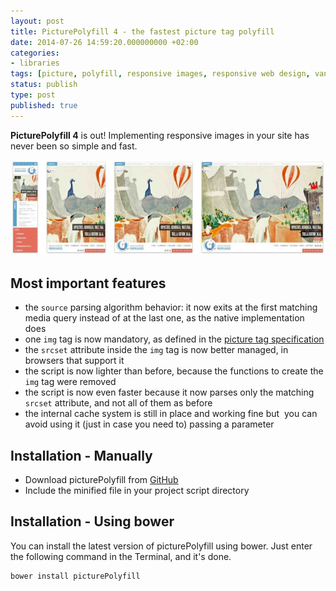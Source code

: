 ```yaml
---
layout: post
title: PicturePolyfill 4 - the fastest picture tag polyfill
date: 2014-07-26 14:59:20.000000000 +02:00
categories:
- libraries
tags: [picture, polyfill, responsive images, responsive web design, vanilla javascript]
status: publish
type: post
published: true
---
```

**PicturePolyfill 4** is out! Implementing responsive images in your site has never been so simple and fast.

![Responsive image](/assets/Copia-di-Schermata-2014-07-26-alle-15.46.48-709x215.jpg)

## Most important features

*   the `source` parsing algorithm behavior: it now exits at the first matching media query instead of at the last one, as the native implementation does
*   one `img` tag is now mandatory, as defined in the [picture tag specification](http://www.w3.org/html/wg/drafts/html/master/embedded-content.html#the-picture-element)
*   the `srcset` attribute inside the `img` tag is now better managed, in browsers that support it
*   the script is now lighter than before, because the functions to create the `img` tag were removed
*   the script is now even faster because it now parses only the matching `srcset` attribute, and not all of them as before
*   the internal cache system is still in place and working fine but  you can avoid using it (just in case you need to) passing a parameter

## Installation - Manually

*   Download picturePolyfill from [GitHub](https://github.com/verlok/picturePolyfill "PicturePolyfill page on GitHub")
*   Include the minified file in your project script directory

## Installation - Using bower

You can install the latest version of picturePolyfill using bower. Just enter the following command in the Terminal, and it's done.

```
bower install picturePolyfill
```